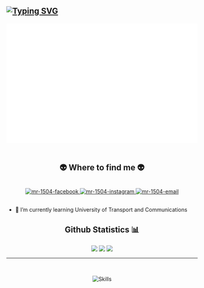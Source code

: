 ## <p align="left">[![Typing SVG](https://readme-typing-svg.herokuapp.com?font=Fira+Code&weight=800&size=25&duration=4000&pause=100&color=32BB3A&multiline=true&width=435&height=100&lines=...Tr%C6%B0%C6%A1ng+V%C4%83n+Minh%F0%9F%91%8B;___Qu%E1%BB%B3nh+L%C6%B0u+Ngh%E1%BB%87+An)](https://git.io/typing-svg)</p>
<a href="#" target="_blank">
  <img src="svg/mr2.svg" width="1200" alt="" />
</a>
<br>
<br>
<h2 align="center">👽 Where to find me 👽</h2>
<br>
<!-- https://icons8.com -->
<div align="center">
  <a href="https://www.facebook.com/truongvanminh.na" target="blank">
    <img src="https://img.icons8.com/bubbles/100/000000/facebook-new.png" alt="mr-1504-facebook" />
  </a>
  <!-- <a href="" target="blank">
    <img src="https://img.icons8.com/bubbles/100/000000/youtube-squared.png" alt="-youtube" />
  </a> -->
  <!-- <a href="" target="blank">
    <img src="https://img.icons8.com/bubbles/100/000000/linkedin.png" alt="-linkedin" />
  </a> -->
  <a href="https://www.instagram.com/m10.5.4/" target="blank">
    <img src="https://img.icons8.com/bubbles/100/000000/instagram.png" alt="mr-1504-instagram" />
  </a>
  <a href="mailto:truongvanminhxom14ql@gmail.com" target="top">
    <img src="https://img.icons8.com/bubbles/100/000000/apple-mail.png" alt="mr-1504-email" />
  </a>
</div>

<br>


- 🌱 I’m currently learning University of Transport and Communications
<!--
**Mr-1504/Mr-1504** is a ✨ _special_ ✨ repository because its `README.md` (this file) appears on your GitHub profile.

Here are some ideas to get you started:

- 🔭 I’m currently working on ...
- 🌱 I’m currently learning ...
- 👯 I’m looking to collaborate on ...
- 🤔 I’m looking for help with ...
- 💬 Ask me about ...
- 📫 How to reach me: ...
- 😄 Pronouns: ...
- ⚡ Fun fact: ...
-->

##
## <p align="center">Github Statistics 📊</p>

<div align="center">
<!--   "https://github-readme-stats.vercel.app/api?username=anuraghazra&rank_icon=percentile" -->
<img height="125px" src="https://github-readme-stats.vercel.app/api?username=hoangmanhkhiem&show_icons=true&theme=dracula" />
<img height="125px" src="https://github-readme-stats.vercel.app/api/top-langs/?username=hoangmanhkhiem&hide=html&layout=compact&theme=dracula" />
<img height="120px" src="https://github-readme-streak-stats.herokuapp.com/?user=hoangmanhkhiem&hide=html&layout=compact&theme=dracula" />
</div>


<hr>
<br>

<p align="center">
<img align='center' height='400' src="https://giphy.com/embed/U4FkC2VqpeNRHjTDQ5" alt='Skills'>
</p>
